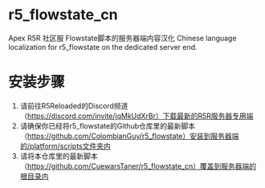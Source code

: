 # r5_flowstate_cn
Apex R5R 社区服 Flowstate脚本的服务器端内容汉化
Chinese language localization for r5_flowstate on the dedicated server end.

# 安装步骤
1. 请前往R5Reloaded的Discord频道（https://discord.com/invite/jqMkUdXrBr）下载最新的R5R服务器专用端
2. 请确保你已经将r5_flowstate的Github仓库里的最新脚本（https://github.com/ColombianGuy/r5_flowstate）安装到服务器端的/platform/scripts文件夹内
3. 请将本仓库里的最新脚本（https://github.com/CuewarsTaner/r5_flowstate_cn）覆盖到服务器端的根目录内 